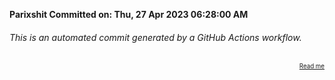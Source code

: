 **Parixshit Committed on: Thu, 27 Apr 2023 06:28:00 AM** <!-- 36899cf1-2d47-46b7-b4b6-e9d24e4de8f5 -->

###### This is an automated commit generated by a GitHub Actions workflow.

<div align="right"><sub><sup><a href="https://github.com/Parixshit/AutoCommit.git">Read me</a></sup></sub></div>
